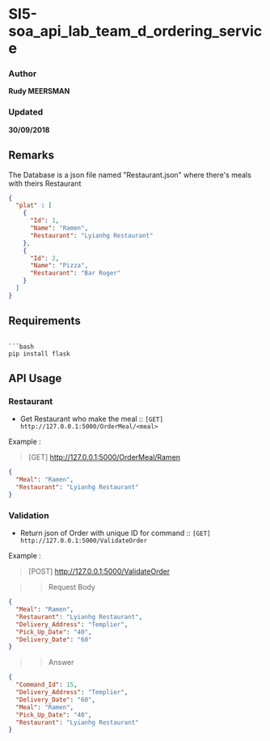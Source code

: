 # SI5-soa_api_lab_team_d_ordering_service

### Author
__Rudy MEERSMAN__
### Updated
__30/09/2018__

## Remarks
The Database is a json file named "Restaurant.json" where there's meals with theirs Restaurant
```json
{
  "plat" : [
    {
      "Id": 1,
      "Name": "Ramen",
      "Restaurant": "Lyianhg Restaurant"
    },
    {
      "Id": 2,
      "Name": "Pizza",
      "Restaurant": "Bar Roger"
    }
  ]
}
```

## Requirements
```

```bash
pip install flask
```

## API Usage

### Restaurant

* Get Restaurant who make the meal :: `[GET] http://127.0.0.1:5000/OrderMeal/<meal>`

Example :

> [GET] http://127.0.0.1:5000/OrderMeal/Ramen

```json
{
  "Meal": "Ramen",
  "Restaurant": "Lyianhg Restaurant"
}
```

### Validation

* Return json of Order with unique ID for command :: `[GET] http://127.0.0.1:5000/ValidateOrder`

Example :

> [POST] http://127.0.0.1:5000/ValidateOrder

>> Request Body 

```json
{
  "Meal": "Ramen",
  "Restaurant": "Lyianhg Restaurant",
  "Delivery_Address": "Templier",
  "Pick_Up_Date": "40",
  "Delivery_Date": "60"
}
```

>>Answer

```json
{
  "Command_Id": 15,
  "Delivery_Address": "Templier",
  "Delivery_Date": "60",
  "Meal": "Ramen",
  "Pick_Up_Date": "40",
  "Restaurant": "Lyianhg Restaurant"
}
```
